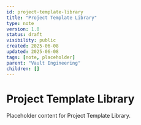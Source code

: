 ```yaml
---
id: project-template-library
title: "Project Template Library"
type: note
version: 1.0
status: draft
visibility: public
created: 2025-06-08
updated: 2025-06-08
tags: [note, placeholder]
parent: "Vault Engineering"
children: []
---
```


# Project Template Library

Placeholder content for Project Template Library.
